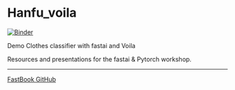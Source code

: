 # Hanfu_voila

[![Binder](https://mybinder.org/badge_logo.svg)](https://mybinder.org/v2/gh/Qian-Molloy/hanfu_classifier_app.git/HEAD)

Demo Clothes classifier with fastai and Voila

Resources and presentations for the fastai & Pytorch workshop.

***
[FastBook GitHub](https://github.com/fastai/bear_voila)
